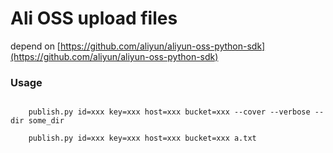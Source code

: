 # Ali OSS upload files

depend on [https://github.com/aliyun/aliyun-oss-python-sdk](https://github.com/aliyun/aliyun-oss-python-sdk)

### Usage

```shell

    publish.py id=xxx key=xxx host=xxx bucket=xxx --cover --verbose --dir some_dir

    publish.py id=xxx key=xxx host=xxx bucket=xxx a.txt

```
